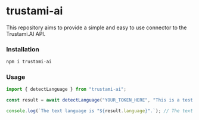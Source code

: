 # trustami-ai

This repository aims to provide a simple and easy to use connector to the Trustami.AI API.

### Installation

```bash
npm i trustami-ai
```

### Usage

```javascript
import { detectLanguage } from "trustami-ai";

const result = await detectLanguage("YOUR_TOKEN_HERE", "This is a test text. It is used to test the Trustami.AI API.");

console.log(`The text language is "${result.language}".`); // The text language is "en".
```
